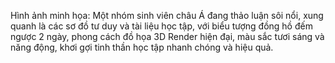Hình ảnh minh họa: Một nhóm sinh viên châu Á đang thảo luận sôi nổi, xung quanh là các sơ đồ tư duy và tài liệu học tập, với biểu tượng đồng hồ đếm ngược 2 ngày, phong cách đồ họa 3D Render hiện đại, màu sắc tươi sáng và năng động, khơi gợi tinh thần học tập nhanh chóng và hiệu quả.